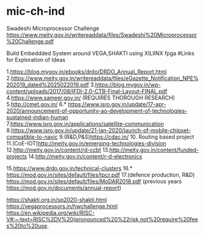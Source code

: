 # mic-ch-ind
Swadeshi Microprocessor Challenge
https://www.meity.gov.in/writereaddata/files/Swadeshi%20Microprocessor%20Challenge.pdf

Build Embeddded System around VEGA,SHAKTI using XILIINX fpga
#Links for Exploration of Ideas

1.https://blog.mygov.in/ebooks/drdo/DRDO_Annual_Report.html
2.https://www.meity.gov.in/writereaddata/files/eGazette_Notification_NPE%202019_dated%2025022019.pdf
3.https://blog.mygov.in/wp-content/uploads/2017/08/IFDI-2.0-CTB-Final-Layout-FINAL.pdf
4.https://www.sameer.gov.in/ (REQUIRES THOROUGH RESEARCH)
5.http://cmet.gov.in/
6.* https://www.isro.gov.in/update/17-apr-2020/announcement-of-opportunity-ao-development-of-technologies-sustained-indian-human  
7.https://www.isro.gov.in/applications/satellite-communication
8.https://www.isro.gov.in/update/21-jan-2020/launch-of-mobile-chipset-compatible-to-navic
9.(R&D,P&S)https://cdac.in/
10. Routing based project
11.(CoE-IOT)http://meity.gov.in/emerging-technologies-division
12.http://meity.gov.in/content/rd-ccbt
13.http://meity.gov.in/content/funded-projects
14.http://meity.gov.in/content/r-d-electronics

15.https://www.drdo.gov.in/technical-clusters
16.* https://mod.gov.in/sites/default/files/tpcr.pdf
17.(defence production, R&D) https://mod.gov.in/sites/default/files/MoDAR2018.pdf (previous years https://mod.gov.in/documents/annual-report)

https://shakti.org.in/sp2020-shakti.html
https://vegaprocessors.in/hwchallenge.html
https://en.wikipedia.org/wiki/RISC-V#:~:text=RISC%2DV%20(pronounced%20%22risk,not%20require%20fees%20to%20use.

